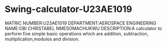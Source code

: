 # Swing-calculator-U23AE1019
MATRIC NUMBER:U23AE1019 
DEPARTMENT:AEROSPACE ENGINEERING 
NAME:OBI CHRISTABEL NMESOMACHUKWU 
DESCRIPTION:A calculator to perform five simple  basic operations which are addition, subtraction, multiplication,modulos and division.
